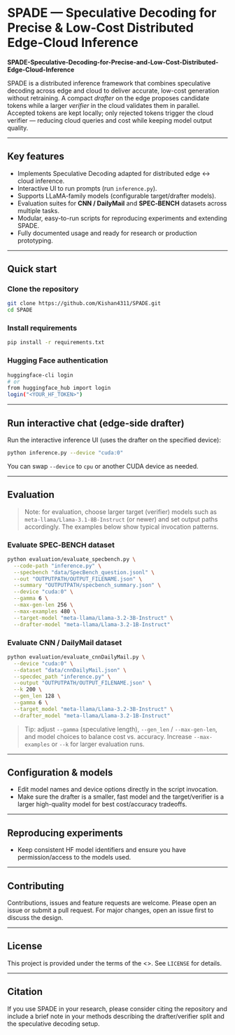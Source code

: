 # SPADE — Speculative Decoding for Precise & Low‑Cost Distributed Edge‑Cloud Inference

**SPADE-Speculative-Decoding-for-Precise-and-Low-Cost-Distributed-Edge-Cloud-Inference**

SPADE is a distributed inference framework that combines speculative decoding across edge and cloud to deliver accurate, low-cost generation without retraining. A compact *drafter* on the edge proposes candidate tokens while a larger *verifier* in the cloud validates them in parallel. Accepted tokens are kept locally; only rejected tokens trigger the cloud verifier — reducing cloud queries and cost while keeping model output quality.

---

## Key features

* Implements Speculative Decoding adapted for distributed edge ↔ cloud inference.
* Interactive UI to run prompts (run `inference.py`).
* Supports LLaMA-family models (configurable target/drafter models).
* Evaluation suites for **CNN / DailyMail** and **SPEC‑BENCH** datasets across multiple tasks.
* Modular, easy-to-run scripts for reproducing experiments and extending SPADE.
* Fully documented usage and ready for research or production prototyping.

---

## Quick start

### Clone the repository

```bash
git clone https://github.com/Kishan4311/SPADE.git
cd SPADE
```

### Install requirements

```bash
pip install -r requirements.txt
```

### Hugging Face authentication

```bash
huggingface-cli login
# or
from huggingface_hub import login
login("<YOUR_HF_TOKEN>")
```

---

## Run interactive chat (edge-side drafter)

Run the interactive inference UI (uses the drafter on the specified device):

```bash
python inference.py --device "cuda:0"
```

You can swap `--device` to `cpu` or another CUDA device as needed.

---

## Evaluation

> Note: for evaluation, choose larger target (verifier) models such as `meta-llama/Llama-3.1-8B-Instruct` (or newer) and set output paths accordingly. The examples below show typical invocation patterns.

### Evaluate SPEC‑BENCH dataset

```bash
python evaluation/evaluate_specbench.py \
  --code-path "inference.py" \
  --specbench "data/SpecBench_question.jsonl" \
  --out "OUTPUTPATH/OUTPUT_FILENAME.json" \
  --summary "OUTPUTPATH/specbench_summary.json" \
  --device "cuda:0" \
  --gamma 6 \
  --max-gen-len 256 \
  --max-examples 480 \
  --target-model "meta-llama/Llama-3.2-3B-Instruct" \
  --drafter-model "meta-llama/Llama-3.2-1B-Instruct"
```

### Evaluate CNN / DailyMail dataset

```bash
python evaluation/evaluate_cnnDailyMail.py \
  --device "cuda:0" \
  --dataset "data/cnnDailyMail.json" \
  --specdec_path "inference.py" \
  --output "OUTPUTPATH/OUTPUT_FILENAME.json" \
  --k 200 \
  --gen_len 128 \
  --gamma 6 \
  --target_model "meta-llama/Llama-3.2-3B-Instruct" \
  --drafter_model "meta-llama/Llama-3.2-1B-Instruct"
```

> Tip: adjust `--gamma` (speculative length), `--gen_len` / `--max-gen-len`, and model choices to balance cost vs. accuracy. Increase `--max-examples` or `--k` for larger evaluation runs.

---

## Configuration & models

* Edit model names and device options directly in the script invocation.
* Make sure the drafter is a smaller, fast model and the target/verifier is a larger high-quality model for best cost/accuracy tradeoffs.

---

## Reproducing experiments

* Keep consistent HF model identifiers and ensure you have permission/access to the models used.

---

## Contributing

Contributions, issues and feature requests are welcome. Please open an issue or submit a pull request. For major changes, open an issue first to discuss the design.

---

## License

This project is provided under the terms of the <>. See `LICENSE` for details.

---

## Citation

If you use SPADE in your research, please consider citing the repository and include a brief note in your methods describing the drafter/verifier split and the speculative decoding setup.


